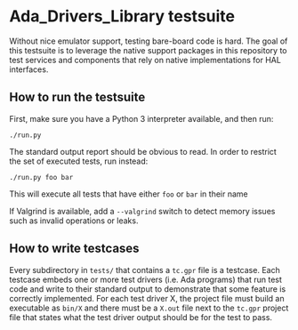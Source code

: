 Ada_Drivers_Library testsuite
=============================

Without nice emulator support, testing bare-board code is hard. The goal of
this testsuite is to leverage the native support packages in this repository to
test services and components that rely on native implementations for HAL
interfaces.


How to run the testsuite
------------------------

First, make sure you have a Python 3 interpreter available, and then run:

    ./run.py

The standard output report should be obvious to read. In order to restrict the
set of executed tests, run instead:

    ./run.py foo bar

This will execute all tests that have either ``foo`` or ``bar`` in their name

If Valgrind is available, add a ``--valgrind`` switch to detect memory issues
such as invalid operations or leaks.


How to write testcases
----------------------

Every subdirectory in ``tests/`` that contains a ``tc.gpr`` file is a testcase.
Each testcase embeds one or more test drivers (i.e. Ada programs) that run test
code and write to their standard output to demonstrate that some feature is
correctly implemented. For each test driver X, the project file must build an
executable as ``bin/X`` and there must be a ``X.out`` file next to the
``tc.gpr`` project file that states what the test driver output should be for
the test to pass.
